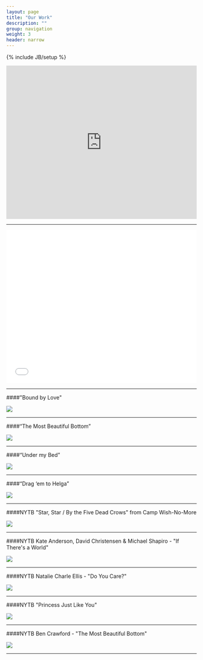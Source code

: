 ```yaml
---
layout: page
title: "Our Work"
description: ""
group: navigation
weight: 3
header: narrow
---
```

{% include JB/setup %}

<iframe style="border: 0; width: 100%; max-width:620px; height: 406px;" src="https://bandcamp.com/EmbeddedPlayer/album=38587190/size=large/bgcol=ffffff/linkcol=e99708/artwork=none/transparent=true/" seamless><a href="http://samselanderson.bandcamp.com/album/childrens-theater">Children&#39;s Theater by Samsel/Anderson</a></iframe>

***

<iframe style="border: 0; width: 100%; max-width:620px; height: 406px;" src="//bandcamp.com/EmbeddedPlayer/album=1768887556/size=large/bgcol=ffffff/linkcol=e99708/artwork=none/transparent=true/" seamless><a href="http://samselanderson.bandcamp.com/album/original-musical-theater">Original Musical Theater by Samsel/Anderson</a></iframe>

***

####"Bound by Love"
<div class="youtube-pic">
<div class="play-button">
</div>
<a href="http://www.youtube.com/watch?v=HhS745RUmnk"><img src="http://img.youtube.com/vi/HhS745RUmnk/0.jpg"></a>
</div>

***

####“The Most Beautiful Bottom”
<div class="youtube-pic">
<div class="play-button">
</div>
<a href="http://www.youtube.com/watch?v=MGsUntliad4"><img src="http://img.youtube.com/vi/MGsUntliad4/0.jpg"></a>
</div>

***

####“Under my Bed”
<div class="youtube-pic">
<div class="play-button">
</div>
<a href="http://www.youtube.com/watch?v=Dx-MlgCMeJ0"><img src="http://img.youtube.com/vi/Dx-MlgCMeJ0/0.jpg"></a>
</div>

***

####“Drag ‘em to Helga” 
<div class="youtube-pic">
<div class="play-button">
</div>
<a href="http://www.youtube.com/watch?v=gsiPLRvbKGE"><img src="http://img.youtube.com/vi/gsiPLRvbKGE/0.jpg"></a>
</div>

***

####NYTB "Star, Star / By the Five Dead Crows" from Camp Wish-No-More
<div class="youtube-pic">
<div class="play-button">
</div>
<a href="http://www.youtube.com/watch?v=MvjXhoviW30"><img src="http://img.youtube.com/vi/MvjXhoviW30/0.jpg"></a>
</div>

***

####NYTB Kate Anderson, David Christensen & Michael Shapiro - "If There's a World"
<div class="youtube-pic">
<div class="play-button">
</div>
<a href="http://www.youtube.com/watch?v=T9sC6FoQO2c"><img src="http://img.youtube.com/vi/T9sC6FoQO2c/0.jpg"></a>
</div>

***

####NYTB Natalie Charle Ellis - "Do You Care?"
<div class="youtube-pic">
<div class="play-button">
</div>
<a href="http://www.youtube.com/watch?v=778-u-eUTZw"><img src="http://img.youtube.com/vi/778-u-eUTZw/0.jpg"></a>
</div>

***

####NYTB "Princess Just Like You"
<div class="youtube-pic">
<div class="play-button">
</div>
<a href="http://www.youtube.com/watch?v=NuTPYrx6xOg"><img src="http://img.youtube.com/vi/NuTPYrx6xOg/0.jpg"></a>
</div>

***

####NYTB Ben Crawford - "The Most Beautiful Bottom"
<div class="youtube-pic">
<div class="play-button">
</div>
<a href="http://www.youtube.com/watch?v=aqrpTleWbzw"><img src="http://img.youtube.com/vi/aqrpTleWbzw/0.jpg"></a>
</div>

***